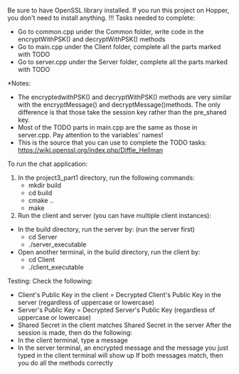 Be sure to have OpenSSL library installed. If you run this project on Hopper, you don't need to install anything.
!!! Tasks needed to complete:
+ Go to common.cpp under the Common folder, write code in the encryptWithPSK() and decryptWithPSK() methods
+ Go to main.cpp under the Client folder, complete all the parts marked with TODO
+ Go to server.cpp under the Server folder, complete all the parts marked with TODO

*Notes: 
+ The encryptedwithPSK() and decryptWithPSK() methods are very similar with the encryptMessage() and decryptMessage()methods. The only difference is that those take the session key rather than the pre_shared key.
+ Most of the TODO parts in main.cpp are the same as those in server.cpp. Pay attention to the variables' names!
+ This is the source that you can use to complete the TODO tasks: https://wiki.openssl.org/index.php/Diffie_Hellman

To run the chat application:
1. In the project3_part1 directory, run the following commands:
   + mkdir build
   + cd build
   + cmake ..
   + make
2. Run the client and server (you can have multiple client instances):
+ In the build directory, run the server by: (run the server first)
  + cd Server
  + ./server_executable
+ Open another terminal, in the build directory, run the client by:
  + cd Client
  + ./client_executable
   
Testing:
Check the following:
+ Client's Public Key in the client = Decrypted Client's Public Key in the server (regardless of uppercase or lowercase)
+ Server's Public Key = Decrypted Server's Public Key (regardless of uppercase or lowercase)
+ Shared Secret in the client matches Shared Secret in the server
After the session is made, then do the following:
+ In the client terminal, type a message
+ In the server terminal, an encrypted message and the message you just typed in the client terminal will show up
If both messages match, then you do all the methods correctly



